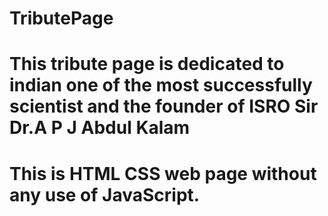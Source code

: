 # TributePage
# This tribute page is dedicated to indian one of the most successfully scientist and the founder of ISRO Sir Dr.A P J Abdul Kalam
# This is HTML CSS web page without any use of JavaScript.
